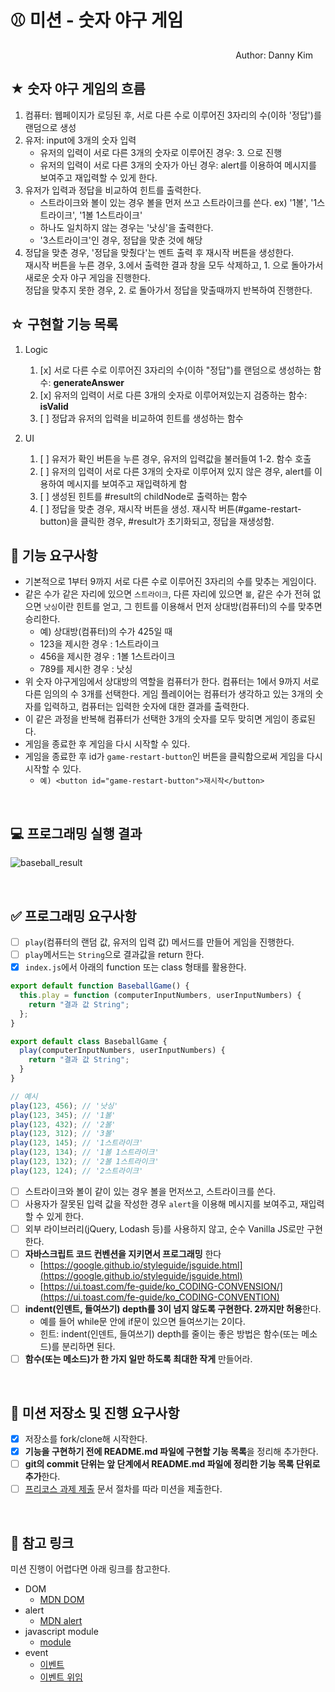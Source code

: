 # ⚾ 미션 - 숫자 야구 게임

<div style="text-align: right; margin-right: 20px"> Author: Danny Kim </div>

## ★ 숫자 야구 게임의 흐름
1. 컴퓨터: 웹페이지가 로딩된 후, 서로 다른 수로 이루어진 3자리의 수(이하 '정답')를 랜덤으로 생성
2. 유저: input에 3개의 숫자 입력
   * 유저의 입력이 서로 다른 3개의 숫자로 이루어진 경우: 3. 으로 진행
   * 유저의 입력이 서로 다른 3개의 숫자가 아닌 경우: alert를 이용하여 메시지를 보여주고 재입력할 수 있게 한다.
3. 유저가 입력과 정답을 비교하여 힌트를 출력한다.
   * 스트라이크와 볼이 있는 경우 볼을 먼저 쓰고 스트라이크를 쓴다. ex) '1볼', '1스트라이크', '1볼 1스트라이크'
   * 하나도 일치하지 않는 경우는 '낫싱'을 출력한다.
   * '3스트라이크'인 경우, 정답을 맞춘 것에 해당
4. 정답을 맞춘 경우, '정답을 맞췄다'는 멘트 출력 후 재시작 버튼을 생성한다. <br>
   재시작 버튼을 누른 경우, 3.에서 출력한 결과 창을 모두 삭제하고, 1. 으로 돌아가서 새로운 숫자 야구 게임을 진행한다.<br>
   정답을 맞추지 못한 경우, 2. 로 돌아가서 정답을 맞출때까지 반복하여 진행한다.
## ☆ 구현할 기능 목록
1. Logic
   1. [x] 서로 다른 수로 이루어진 3자리의 수(이하 "정답")를 랜덤으로 생성하는 함수: **generateAnswer**
   2. [x] 유저의 입력이 서로 다른 3개의 숫자로 이루어져있는지 검증하는 함수: **isValid**
   3. [ ] 정답과 유저의 입력을 비교하여 힌트를 생성하는 함수 

2. UI
   1. [ ] 유저가 확인 버튼을 누른 경우, 유저의 입력값을 불러들여 1-2. 함수 호출
   2. [ ] 유저의 입력이 서로 다른 3개의 숫자로 이루어져 있지 않은 경우, alert를 이용하여 메시지를 보여주고 재입력하게 함
   3. [ ] 생성된 힌트를 #result의 childNode로 출력하는 함수
   4. [ ] 정답을 맞춘 경우, 재시작 버튼을 생성. 재시작 버튼(#game-restart-button)을 클릭한 경우, #result가 초기화되고, 정답을 재생성함.

## 🎯 기능 요구사항

- 기본적으로 1부터 9까지 서로 다른 수로 이루어진 3자리의 수를 맞추는 게임이다.
- 같은 수가 같은 자리에 있으면 `스트라이크`, 다른 자리에 있으면 `볼`, 같은 수가 전혀 없으면 `낫싱`이란 힌트를 얻고, 그 힌트를 이용해서 먼저 상대방(컴퓨터)의 수를 맞추면 승리한다.
  - 예) 상대방(컴퓨터)의 수가 425일 때
  - 123을 제시한 경우 : 1스트라이크
  - 456을 제시한 경우 : 1볼 1스트라이크
  - 789를 제시한 경우 : 낫싱
- 위 숫자 야구게임에서 상대방의 역할을 컴퓨터가 한다. 컴퓨터는 1에서 9까지 서로 다른 임의의 수 3개를 선택한다. 게임 플레이어는 컴퓨터가 생각하고 있는 3개의 숫자를 입력하고, 컴퓨터는 입력한 숫자에 대한 결과를 출력한다.
- 이 같은 과정을 반복해 컴퓨터가 선택한 3개의 숫자를 모두 맞히면 게임이 종료된다.
- 게임을 종료한 후 게임을 다시 시작할 수 있다.
- 게임을 종료한 후 id가 `game-restart-button`인 버튼을 클릭함으로써 게임을 다시 시작할 수 있다. 
  - `예) <button id="game-restart-button">재시작</button>`

<br>

## 💻 프로그래밍 실행 결과

![baseball_result](https://user-images.githubusercontent.com/50367798/100166088-32473e00-2eff-11eb-9454-5d45e648b37e.jpg)

<br>

## ✅ 프로그래밍 요구사항

- [ ] `play`(컴퓨터의 랜덤 값, 유저의 입력 값) 메서드를 만들어 게임을 진행한다.
- [ ] `play`메서드는 `String`으로 결과값을 return 한다.
- [x] `index.js`에서 아래의 function 또는 class 형태를 활용한다.

```javascript
export default function BaseballGame() {
  this.play = function (computerInputNumbers, userInputNumbers) {
    return "결과 값 String";
  };
}

export default class BaseballGame {
  play(computerInputNumbers, userInputNumbers) {
    return "결과 값 String";
  }
}

// 예시
play(123, 456); // '낫싱'
play(123, 345); // '1볼'
play(123, 432); // '2볼'
play(123, 312); // '3볼'
play(123, 145); // '1스트라이크'
play(123, 134); // '1볼 1스트라이크'
play(123, 132); // '2볼 1스트라이크'
play(123, 124); // '2스트라이크'
```

- [ ] 스트라이크와 볼이 같이 있는 경우 볼을 먼저쓰고, 스트라이크를 쓴다.
- [ ] 사용자가 잘못된 입력 값을 작성한 경우 `alert`을 이용해 메시지를 보여주고, 재입력할 수 있게 한다.
- [ ] 외부 라이브러리(jQuery, Lodash 등)를 사용하지 않고, 순수 Vanilla JS로만 구현한다.
- [ ] **자바스크립트 코드 컨벤션을 지키면서 프로그래밍** 한다
  - [https://google.github.io/styleguide/jsguide.html](https://google.github.io/styleguide/jsguide.html)
  - [https://ui.toast.com/fe-guide/ko_CODING-CONVENSION/](https://ui.toast.com/fe-guide/ko_CODING-CONVENTION)
- [ ] **indent(인덴트, 들여쓰기) depth를 3이 넘지 않도록 구현한다. 2까지만 허용**한다.
  - 예를 들어 while문 안에 if문이 있으면 들여쓰기는 2이다.
  - 힌트: indent(인덴트, 들여쓰기) depth를 줄이는 좋은 방법은 함수(또는 메소드)를 분리하면 된다.
- [ ] **함수(또는 메소드)가 한 가지 일만 하도록 최대한 작게** 만들어라.

<br>

## 📝 미션 저장소 및 진행 요구사항

- [x] 저장소를 fork/clone해 시작한다.
- [x] **기능을 구현하기 전에 README.md 파일에 구현할 기능 목록**을 정리해 추가한다.
- [ ] **git의 commit 단위는 앞 단계에서 README.md 파일에 정리한 기능 목록 단위로 추가**한다.
- [ ] [프리코스 과제 제출](https://github.com/woowacourse/woowacourse-docs/tree/master/precourse) 문서 절차를 따라 미션을 제출한다.

<br>

## 🔗 참고 링크

미션 진행이 어렵다면 아래 링크를 참고한다.

- DOM
  - [MDN DOM](https://developer.mozilla.org/ko/docs/Web/API/Document_Object_Model/%EC%86%8C%EA%B0%9C)
- alert
  - [MDN alert](https://developer.mozilla.org/ko/docs/Web/API/Window/alert)
- javascript module
  - [module](https://ko.javascript.info/modules-intro)
- event
  - [이벤트](https://ko.javascript.info/introduction-browser-events)
  - [이벤트 위임](https://ko.javascript.info/event-delegation)